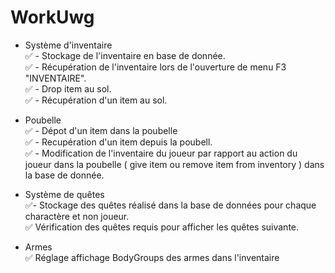 # WorkUwg

- Système d'inventaire</br>
    ✅ - Stockage de l'inventaire en base de donnée.</br>
    ✅ - Récupération de l'inventaire lors de l'ouverture de menu F3 "INVENTAIRE".</br>
    ✅ - Drop item au sol.</br>
    ✅ - Récupération d'un item au sol.</br>

- Poubelle</br>
    ✅ - Dépot d'un item dans la poubelle</br>
    ✅ - Recupération d'un item depuis la poubell.</br>
    ✅ - Modification de l'inventaire du joueur par rapport au action du joueur dans la poubelle ( give item ou remove item from inventory ) dans la base de donnée.</br>

- Système de quêtes</br>
    ✅- Stockage des quêtes réalisé dans la base de données pour chaque charactère et non joueur.</br>
    ✅ Vérification des quêtes requis pour afficher les quêtes suivante.</br>

- Armes</br>
    ✅ Réglage affichage BodyGroups des armes dans l'inventaire
